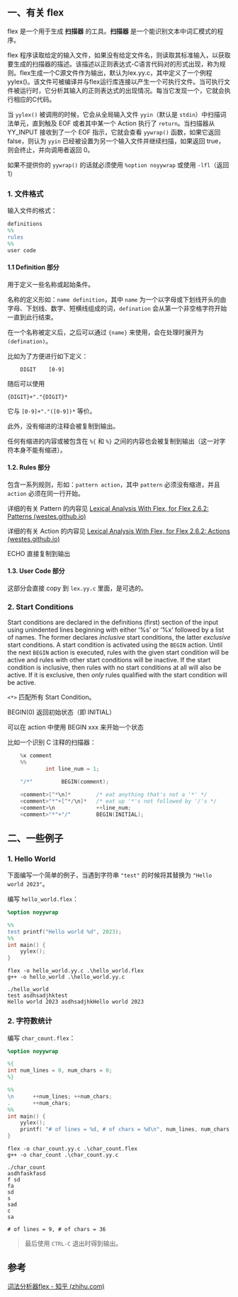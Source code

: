 ## 一、有关 flex

flex 是一个用于生成 **扫描器** 的工具。**扫描器** 是一个能识别文本中词汇模式的程序。

flex 程序读取给定的输入文件，如果没有给定文件名，则读取其标准输入，以获取要生成的扫描器的描述。该描述以正则表达式-C语言代码对的形式出现，称为规则。flex生成一个C源文件作为输出，默认为lex.yy.c，其中定义了一个例程 yylex()。该文件可被编译并与flex运行库连接以产生一个可执行文件。当可执行文件被运行时，它分析其输入的正则表达式的出现情况。每当它发现一个，它就会执行相应的C代码。



当 `yylex()` 被调用的时候，它会从全局输入文件 `yyin`（默认是 `stdin`）中扫描词法单元，直到触及 EOF 或者其中某一个 Action 执行了 `return`。当扫描器从 YY_INPUT 接收到了一个 EOF 指示，它就会查看 `yywrap()` 函数，如果它返回 false，则认为 `yyin` 已经被设置为另一个输入文件并继续扫描，如果返回 true，则会终止，并向调用者返回 0。



如果不提供你的 `yywrap()` 的话就必须使用 `%option noyywrap` 或使用 `-lfl`（返回 1）

### 1. 文件格式

输入文件的格式：

```flex
definitions
%%
rules
%%
user code
```

#### 1.1 Definition 部分

用于定义一些名称或起始条件。

名称的定义形如：`name definition`，其中 `name` 为一个以字母或下划线开头的由字母、下划线、数字、短横线组成的词，`defination` 会从第一个非空格字符开始一直到此行结束。

在一个名称被定义后，之后可以通过 `{name}` 来使用，会在处理时展开为 `(defination)`。

比如为了方便进行如下定义：

```
	DIGIT    [0-9]
```

随后可以使用

```
{DIGIT}+"."{DIGIT}*
```

它与 `[0-9]+"."([0-9])*` 等价。



此外，没有缩进的注释会被复制到输出。

任何有缩进的内容或被包含在 `%{` 和 `%}` 之间的内容也会被复制到输出（这一对字符本身不能有缩进）。

#### 1.2. Rules 部分

包含一系列规则，形如：`pattern action`，其中 `pattern` 必须没有缩进，并且 `action` 必须在同一行开始。

详细的有关 Pattern 的内容见 [Lexical Analysis With Flex, for Flex 2.6.2: Patterns (westes.github.io)](http://westes.github.io/flex/manual/Patterns.html#Patterns)

详细的有关 Action 的内容见 [Lexical Analysis With Flex, for Flex 2.6.2: Actions (westes.github.io)](http://westes.github.io/flex/manual/Actions.html#Actions)

ECHO 直接复制到输出

#### 1.3. User Code 部分

这部分会直接 copy 到 `lex.yy.c` 里面，是可选的。

### 2. Start Conditions

Start conditions are declared in the definitions (first) section of the input using unindented lines beginning with either ‘%s’ or ‘%x’ followed by a list of names. The former declares *inclusive* start conditions, the latter *exclusive* start conditions. A start condition is activated using the `BEGIN` action. Until the next `BEGIN` action is executed, rules with the given start condition will be active and rules with other start conditions will be inactive. If the start condition is inclusive, then rules with no start conditions at all will also be active. If it is exclusive, then *only* rules qualified with the start condition will be active.

`<*>` 匹配所有 Start Condition。

BEGIN(0) 返回初始状态（即 INITIAL）

可以在 action 中使用 BEGIN xxx 来开始一个状态



比如一个识别 C 注释的扫描器：

```flex
    %x comment
    %%
            int line_num = 1;

    "/*"         BEGIN(comment);

    <comment>[^*\n]*        /* eat anything that's not a '*' */
    <comment>"*"+[^*/\n]*   /* eat up '*'s not followed by '/'s */
    <comment>\n             ++line_num;
    <comment>"*"+"/"        BEGIN(INITIAL);
```

## 二、一些例子

### 1. Hello World

下面编写一个简单的例子，当遇到字符串 `"test"` 的时候将其替换为 `"Hello world 2023"`。

编写 `hello_world.flex`：

```flex
%option noyywrap

%%
test printf("Hello world %d", 2023);
%%
int main() {
    yylex();
}
```

```
flex -o hello_world.yy.c .\hello_world.flex
g++ -o hello_world .\hello_world.yy.c
```

```
./hello_world
test asdhsadjhktest
Hello world 2023 asdhsadjhkHello world 2023
```

### 2. 字符数统计

编写 `char_count.flex`：

```flex
%option noyywrap

%{
int num_lines = 0, num_chars = 0;
%}

%%
\n      ++num_lines; ++num_chars;
.       ++num_chars;
%%
int main() {
    yylex();
    printf( "# of lines = %d, # of chars = %d\n", num_lines, num_chars );
}
```

```shell
flex -o char_count.yy.c .\char_count.flex
g++ -o char_count .\char_count.yy.c
```

```
./char_count
asdhfaskfasd
f sd
fa
sd
s
sad
c
sa

# of lines = 9, # of chars = 36
```

> 最后使用 `CTRL-C` 退出时得到输出。



## 参考

[词法分析器flex - 知乎 (zhihu.com)](https://zhuanlan.zhihu.com/p/52290783)
